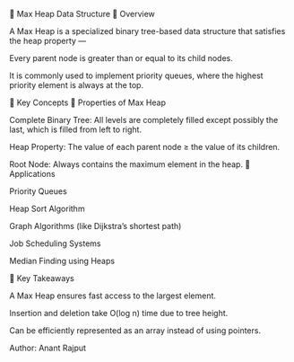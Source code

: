 🔺 Max Heap Data Structure
📘 Overview

A Max Heap is a specialized binary tree-based data structure that satisfies the heap property —

Every parent node is greater than or equal to its child nodes.

It is commonly used to implement priority queues, where the highest priority element is always at the top.

🧠 Key Concepts
🔹 Properties of Max Heap

Complete Binary Tree:
All levels are completely filled except possibly the last, which is filled from left to right.

Heap Property:
The value of each parent node ≥ the value of its children.

Root Node:
Always contains the maximum element in the heap.
🚀 Applications

Priority Queues

Heap Sort Algorithm

Graph Algorithms (like Dijkstra’s shortest path)

Job Scheduling Systems

Median Finding using Heaps

🏁 Key Takeaways

A Max Heap ensures fast access to the largest element.

Insertion and deletion take O(log n) time due to tree height.

Can be efficiently represented as an array instead of using pointers.

Author: Anant Rajput
